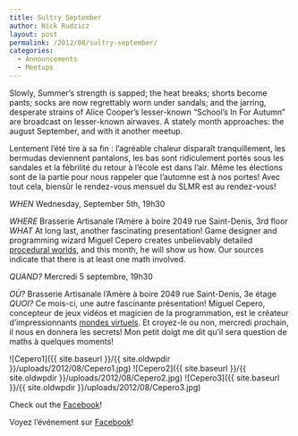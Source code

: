 ```yaml
---
title: Sultry September
author: Nick Rudzicz
layout: post
permalink: /2012/08/sultry-september/
categories:
  - Announcements
  - Meetups
---
```


Slowly, Summer&#8217;s strength is sapped; the heat breaks; shorts become pants; socks are now regrettably worn under sandals; and the jarring, desperate strains of Alice Cooper&#8217;s lesser-known &#8220;School&#8217;s In For Autumn&#8221; are broadcast on lesser-known airwaves.
A stately month approaches: the august September, and with it another meetup.

Lentement l&#8217;&eacute;t&eacute; tire &agrave; sa fin : l&#8217;agr&eacute;able chaleur dispara&icirc;t tranquillement, les bermudas deviennent pantalons, les bas sont ridiculement port&eacute;s sous les sandales et la f&eacute;brilit&eacute; du retour &agrave; l&#8217;&eacute;cole est dans l&#8217;air. M&ecirc;me les &eacute;lections sont de la partie pour nous rappeler que l&#8217;automne est &agrave; nos portes!
Avec tout cela, biens&ucirc;r le rendez-vous mensuel du SLMR est au rendez-vous!









*WHEN*
 Wednesday, September 5th, 19h30</p> <p>

*WHERE*
 Brasserie Artisanale l’Amère à boire
 2049 rue Saint-Denis, 3rd floor
*WHAT*
 At long last, another fascinating presentation! Game designer and programming wizard Miguel Cepero creates unbelievably detailed [procedural worlds](http://procworld.blogspot.ca/), and this month, he will show us how. Our sources indicate that there is at least one math involved.


*QUAND?*
 Mercredi 5 septembre, 19h30</p> <p>

*OÙ?*
 Brasserie Artisanale l&#8217;Amère à boire
 2049 rue Saint-Denis, 3e étage
*QUOI?*
 Ce mois-ci, une autre fascinante pr&eacute;sentation! Miguel Cepero, concepteur de jeux vid&eacute;os et magicien de la programmation, est le cr&eacute;ateur d&#8217;impressionnants [mondes virtuels](http://procworld.blogspot.ca/). Et croyez-le ou non, mercredi prochain, il nous en donnera les secrets! Mon petit doigt me dit qu&#8217;il sera question de maths &agrave; quelques moments!
 




![Cepero1]({{ site.baseurl }}/{{ site.oldwpdir }}/uploads/2012/08/Cepero1.jpg)
 ![Cepero2]({{ site.baseurl }}/{{ site.oldwpdir }}/uploads/2012/08/Cepero2.jpg)
 ![Cepero3]({{ site.baseurl }}/{{ site.oldwpdir }}/uploads/2012/08/Cepero3.jpg)

Check out the [Facebook](https://www.facebook.com/events/424534544248627/)!


Voyez l&#8217;événement sur [Facebook](https://www.facebook.com/events/424534544248627/)!










